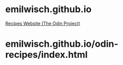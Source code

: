 # emilwisch.github.io
<a href="https://emilwisch.github.io/odin-recipes/index.html">Recipes Website (The Odin Project)</a>
# emilwisch.github.io/odin-recipes/index.html